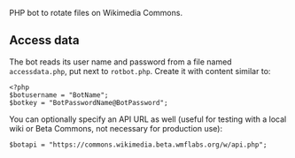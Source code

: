 PHP bot to rotate files on Wikimedia Commons.

## Access data
The bot reads its user name and password from a file named `accessdata.php`, put next to `rotbot.php`. Create it with content similar to:
```
<?php
$botusername = "BotName";
$botkey = "BotPasswordName@BotPassword";
```

You can optionally specify an API URL as well (useful for testing with a local wiki or Beta Commons, not necessary for production use):
```
$botapi = "https://commons.wikimedia.beta.wmflabs.org/w/api.php";
